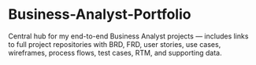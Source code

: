 # Business-Analyst-Portfolio
Central hub for my end-to-end Business Analyst projects — includes links to full project repositories with BRD, FRD, user stories, use cases, wireframes, process flows, test cases, RTM, and supporting data.
